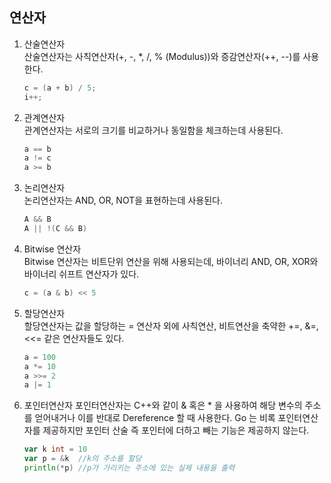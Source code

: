 ## 연산자
1. 산술연산자  
산술연산자는 사칙연산자(+, -, *, /, % (Modulus))와 증감연산자(++, --)를 사용한다.
    ```go
    c = (a + b) / 5;
    i++;
    ```
1. 관계연산자  
관계연산자는 서로의 크기를 비교하거나 동일함을 체크하는데 사용된다.
    ```go
    a == b 
    a != c
    a >= b
    ```
1. 논리연산자  
논리연산자는 AND, OR, NOT을 표현하는데 사용된다.
    ```go
    A && B
    A || !(C && B)
    ```
1. Bitwise 연산자  
Bitwise 연산자는 비트단위 연산을 위해 사용되는데, 바이너리 AND, OR, XOR와 바이너리 쉬프트 연산자가 있다.
    ```go
    c = (a & b) << 5
    ```
1. 할당연산자  
할당연산자는 값을 할당하는 = 연산자 외에 사칙연산, 비트연산을 축약한 +=, &=, <<= 같은 연산자들도 있다.
    ```go
    a = 100
    a *= 10
    a >>= 2
    a |= 1
    ```
6. 포인터연산자
포인터연산자는 C++와 같이 & 혹은 * 을 사용하여 해당 변수의 주소를 얻어내거나 이를 반대로 Dereference 할 때 사용한다. Go 는 비록 포인터연산자를 제공하지만 포인터 산술 즉 포인터에 더하고 빼는 기능은 제공하지 않는다.

    ```go
    var k int = 10
    var p = &k  //k의 주소를 할당
    println(*p) //p가 가리키는 주소에 있는 실제 내용을 출력
    ```